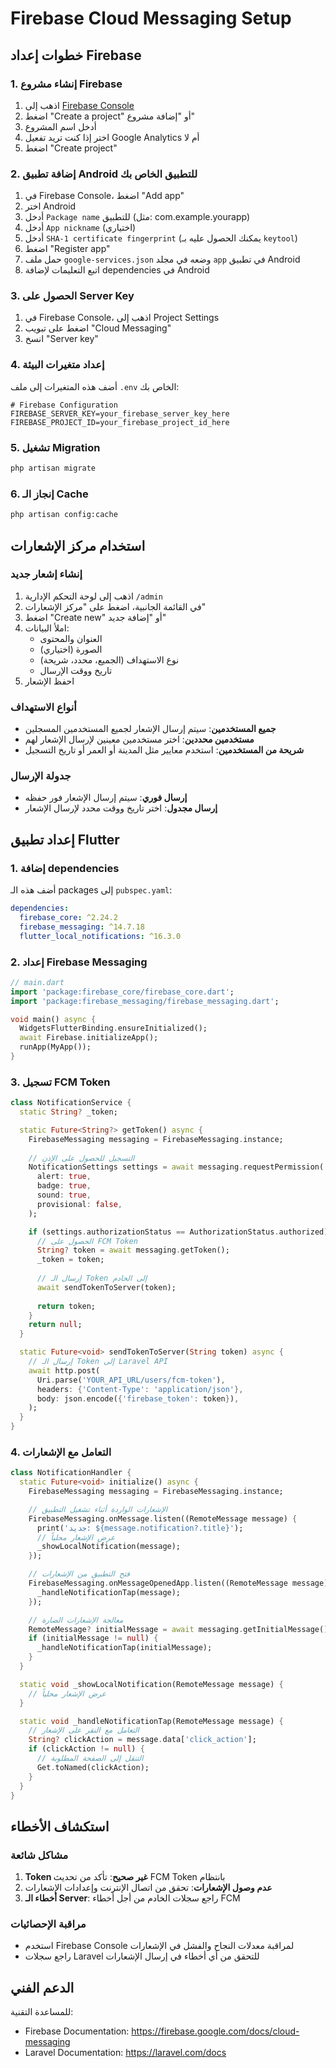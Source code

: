 # Firebase Cloud Messaging Setup

## خطوات إعداد Firebase

### 1. إنشاء مشروع Firebase

1. اذهب إلى [Firebase Console](https://console.firebase.google.com/)
2. اضغط "Create a project" أو "إضافة مشروع"
3. أدخل اسم المشروع
4. اختر إذا كنت تريد تفعيل Google Analytics أم لا
5. اضغط "Create project"

### 2. إضافة تطبيق Android للتطبيق الخاص بك

1. في Firebase Console، اضغط "Add app"
2. اختر Android
3. أدخل `Package name` للتطبيق (مثل: com.example.yourapp)
4. أدخل `App nickname` (اختياري)
5. أدخل `SHA-1 certificate fingerprint` (يمكنك الحصول عليه بـ `keytool`)
6. اضغط "Register app"
7. حمل ملف `google-services.json` وضعه في مجلد `app` في تطبيق Android
8. اتبع التعليمات لإضافة dependencies في Android

### 3. الحصول على Server Key

1. في Firebase Console، اذهب إلى Project Settings
2. اضغط على تبويب "Cloud Messaging"
3. انسخ "Server key"

### 4. إعداد متغيرات البيئة

أضف هذه المتغيرات إلى ملف `.env` الخاص بك:

```env
# Firebase Configuration
FIREBASE_SERVER_KEY=your_firebase_server_key_here
FIREBASE_PROJECT_ID=your_firebase_project_id_here
```

### 5. تشغيل Migration

```bash
php artisan migrate
```

### 6. إنجاز الـ Cache

```bash
php artisan config:cache
```

## استخدام مركز الإشعارات

### إنشاء إشعار جديد

1. اذهب إلى لوحة التحكم الإدارية `/admin`
2. في القائمة الجانبية، اضغط على "مركز الإشعارات"
3. اضغط "Create new" أو "إضافة جديد"
4. املأ البيانات:
   - العنوان والمحتوى
   - الصورة (اختياري)
   - نوع الاستهداف (الجميع، محدد، شريحة)
   - تاريخ ووقت الإرسال
5. احفظ الإشعار

### أنواع الاستهداف

- **جميع المستخدمين**: سيتم إرسال الإشعار لجميع المستخدمين المسجلين
- **مستخدمين محددين**: اختر مستخدمين معينين لإرسال الإشعار لهم
- **شريحة من المستخدمين**: استخدم معايير مثل المدينة أو العمر أو تاريخ التسجيل

### جدولة الإرسال

- **إرسال فوري**: سيتم إرسال الإشعار فور حفظه
- **إرسال مجدول**: اختر تاريخ ووقت محدد لإرسال الإشعار

## إعداد تطبيق Flutter

### 1. إضافة dependencies

أضف هذه الـ packages إلى `pubspec.yaml`:

```yaml
dependencies:
  firebase_core: ^2.24.2
  firebase_messaging: ^14.7.18
  flutter_local_notifications: ^16.3.0
```

### 2. إعداد Firebase Messaging

```dart
// main.dart
import 'package:firebase_core/firebase_core.dart';
import 'package:firebase_messaging/firebase_messaging.dart';

void main() async {
  WidgetsFlutterBinding.ensureInitialized();
  await Firebase.initializeApp();
  runApp(MyApp());
}
```

### 3. تسجيل FCM Token

```dart
class NotificationService {
  static String? _token;

  static Future<String?> getToken() async {
    FirebaseMessaging messaging = FirebaseMessaging.instance;
    
    // التسجيل للحصول على الإذن
    NotificationSettings settings = await messaging.requestPermission(
      alert: true,
      badge: true,
      sound: true,
      provisional: false,
    );

    if (settings.authorizationStatus == AuthorizationStatus.authorized) {
      // الحصول على FCM Token
      String? token = await messaging.getToken();
      _token = token;
      
      // إرسال الـ Token إلى الخادم
      await sendTokenToServer(token);
      
      return token;
    }
    return null;
  }

  static Future<void> sendTokenToServer(String token) async {
    // إرسال الـ Token إلى Laravel API
    await http.post(
      Uri.parse('YOUR_API_URL/users/fcm-token'),
      headers: {'Content-Type': 'application/json'},
      body: json.encode({'firebase_token': token}),
    );
  }
}
```

### 4. التعامل مع الإشعارات

```dart
class NotificationHandler {
  static Future<void> initialize() async {
    FirebaseMessaging messaging = FirebaseMessaging.instance;

    // الإشعارات الواردة أثناء تشغيل التطبيق
    FirebaseMessaging.onMessage.listen((RemoteMessage message) {
      print('جديد: ${message.notification?.title}');
      // عرض الإشعار محلياً
      _showLocalNotification(message);
    });

    // فتح التطبيق من الإشعارات
    FirebaseMessaging.onMessageOpenedApp.listen((RemoteMessage message) {
      _handleNotificationTap(message);
    });

    // معالجة الإشعارات الضارة
    RemoteMessage? initialMessage = await messaging.getInitialMessage();
    if (initialMessage != null) {
      _handleNotificationTap(initialMessage);
    }
  }

  static void _showLocalNotification(RemoteMessage message) {
    // عرض الإشعار محلياً
  }

  static void _handleNotificationTap(RemoteMessage message) {
    // التعامل مع النقر على الإشعار
    String? clickAction = message.data['click_action'];
    if (clickAction != null) {
      // التنقل إلى الصفحة المطلوبة
      Get.toNamed(clickAction);
    }
  }
}
```

## استكشاف الأخطاء

### مشاكل شائعة

1. **Token غير صحيح**: تأكد من تحديث FCM Token بانتظام
2. **عدم وصول الإشعارات**: تحقق من اتصال الإنترنت وإعدادات الإشعارات
3. **أخطاء الـ Server**: راجع سجلات الخادم من أجل أخطاء FCM

### مراقبة الإحصائيات

- استخدم Firebase Console لمراقبة معدلات النجاح والفشل في الإشعارات
- راجع سجلات Laravel للتحقق من أي أخطاء في إرسال الإشعارات

## الدعم الفني

للمساعدة التقنية:
- Firebase Documentation: https://firebase.google.com/docs/cloud-messaging
- Laravel Documentation: https://laravel.com/docs
